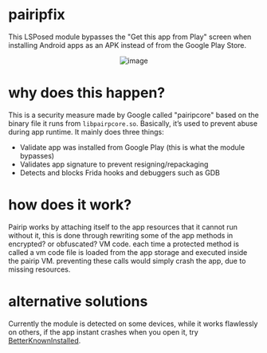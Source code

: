 # pairipfix

This LSPosed module bypasses the "Get this app from Play" screen when installing Android apps as an APK instead of from the Google Play Store.  

<div align="center">
  <img src="https://github.com/user-attachments/assets/f8c67ffa-36ca-4e3c-900a-6301152391d1" alt="image" />
</div>

# why does this happen? 

This is a security measure made by Google called "pairipcore" based on the binary file it runs from `libpairpcore.so`. Basically, it’s used to prevent abuse during app runtime. It mainly does three things: 
  - Validate app was installed from Google Play (this is what the module bypasses)
  - Validates app signature to prevent resigning/repackaging
  - Detects and blocks Frida hooks and debuggers such as GDB

# how does it work?

Pairip works by attaching itself to the app resources that it cannot run without it, this is done through rewriting some of the app methods in encrypted? or obfuscated? VM code.
each time a protected method is called a vm code file is loaded from the app storage and executed inside the pairip VM. preventing these calls would simply crash the app, due to missing resources.

# alternative solutions

Currently the module is detected on some devices, while it works flawlessly on others, if the app instant crashes when you open it, try [BetterKnownInstalled](https://github.com/Pixel-Props/BetterKnownInstalled).
 
